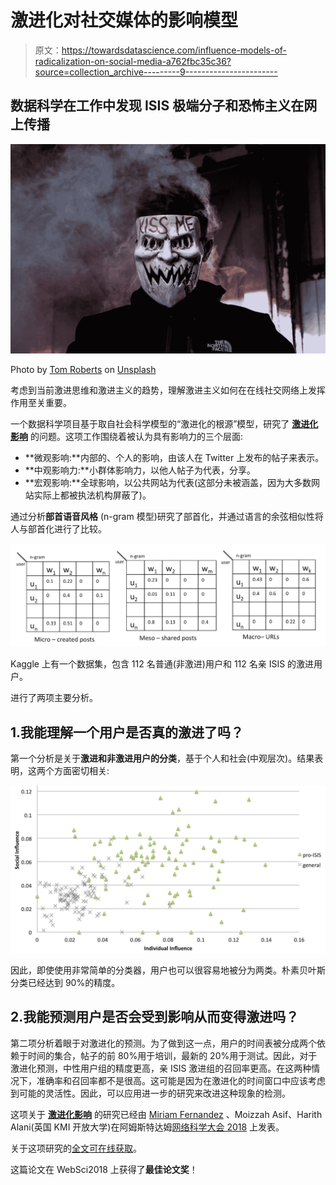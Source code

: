 # 激进化对社交媒体的影响模型

> 原文：<https://towardsdatascience.com/influence-models-of-radicalization-on-social-media-a762fbc35c36?source=collection_archive---------9----------------------->

## 数据科学在工作中发现 ISIS 极端分子和恐怖主义在网上传播

![](img/299116f785731f105c2f459ae698e1f5.png)

Photo by [Tom Roberts](https://unsplash.com/@tomrdesigns?utm_source=medium&utm_medium=referral) on [Unsplash](https://unsplash.com?utm_source=medium&utm_medium=referral)

考虑到当前激进思维和激进主义的趋势，理解激进主义如何在在线社交网络上发挥作用至关重要。

一个数据科学项目基于取自社会科学模型的“激进化的根源”模型，研究了 [**激进化影响**](https://dl.acm.org/citation.cfm?id=3201082) 的问题。这项工作围绕着被认为具有影响力的三个层面:

*   **微观影响:**内部的、个人的影响，由该人在 Twitter 上发布的帖子来表示。
*   **中观影响力:**小群体影响力，以他人帖子为代表，分享。
*   **宏观影响:**全球影响，以公共网站为代表(这部分未被涵盖，因为大多数网站实际上都被执法机构屏蔽了)。

通过分析**部首语音风格** (n-gram 模型)研究了部首化，并通过语言的余弦相似性将人与部首化进行了比较。

![](img/ddf4a41cc241a7563637100c714d3528.png)

Kaggle 上有一个数据集，包含 112 名普通(非激进)用户和 112 名亲 ISIS 的激进用户。

进行了两项主要分析。

## 1.我能理解一个用户是否真的激进了吗？

第一个分析是关于**激进和非激进用户的分类**，基于个人和社会(中观层次)。结果表明，这两个方面密切相关:

![](img/4c1993c717fbf76421636af646ad0d1f.png)

因此，即使使用非常简单的分类器，用户也可以很容易地被分为两类。朴素贝叶斯分类已经达到 90%的精度。

## 2.我能预测用户是否会受到影响从而变得激进吗？

第二项分析着眼于对激进化的预测。为了做到这一点，用户的时间表被分成两个依赖于时间的集合，帖子的前 80%用于培训，最新的 20%用于测试。因此，对于激进化预测，中性用户组的精度更高，亲 ISIS 激进组的召回率更高。在这两种情况下，准确率和召回率都不是很高。这可能是因为在激进化的时间窗口中应该考虑到可能的灵活性。因此，可以应用进一步的研究来改进这种现象的检测。

这项关于 [**激进化影响**](https://dl.acm.org/citation.cfm?id=3201082) 的研究已经由 [Miriam Fernandez](http://kmi.open.ac.uk/people/member/miriam-fernandez) 、Moizzah Asif、Harith Alani(英国 KMI 开放大学)在阿姆斯特达姆[网络科学大会 2018](https://websci18.webscience.org/) 上发表。

关于这项研究的[全文可在线获取](https://dl.acm.org/citation.cfm?id=3201082)。

这篇论文在 WebSci2018 上获得了**最佳论文奖**！